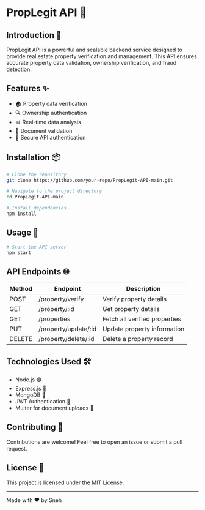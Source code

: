 # PropLegit API 📡

## Introduction 📝
PropLegit API is a powerful and scalable backend service designed to provide real estate property verification and management. This API ensures accurate property data validation, ownership verification, and fraud detection.

## Features ✨
- 🏠 Property data verification
- 🔍 Ownership authentication
- 📊 Real-time data analysis
- 📜 Document validation
- 🔐 Secure API authentication

## Installation 📦

```bash
# Clone the repository
git clone https://github.com/your-repo/PropLegit-API-main.git

# Navigate to the project directory
cd PropLegit-API-main

# Install dependencies
npm install
```

## Usage 🚀

```bash
# Start the API server
npm start
```

## API Endpoints 🌐
| Method | Endpoint            | Description                     |
|--------|--------------------|---------------------------------|
| POST   | /property/verify   | Verify property details        |
| GET    | /property/:id      | Get property details           |
| GET    | /properties        | Fetch all verified properties  |
| PUT    | /property/update/:id | Update property information   |
| DELETE | /property/delete/:id | Delete a property record      |

## Technologies Used 🛠️
- Node.js 🟢
- Express.js 🚀
- MongoDB 🍃
- JWT Authentication 🔑
- Multer for document uploads 📂

## Contributing 🤝
Contributions are welcome! Feel free to open an issue or submit a pull request.

## License 📜
This project is licensed under the MIT License.

---
Made with ❤️ by Sneh

